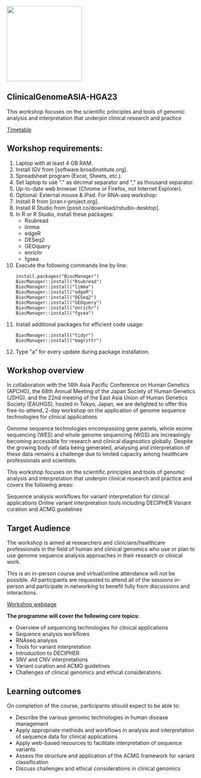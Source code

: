 
<img src="https://coursesandconferences.wellcomeconnectingscience.org/wp-content/themes/wcc_courses_and_conferences/dist/assets/svg/logo.svg" width="200" height="200">

## ClinicalGenomeASIA-HGA23
This workshop focuses on the scientific principles and tools of genomic analysis and interpretation that underpin clinical research and practice

[Timetable](https://github.com/WCSCourses/ClinicalGenomeASIA-HGA23/blob/main/modules/HGA2023%20Timetable%20and%20Planner%20-%20Timetable%20draft.pdf)

## Workshop requirements:
1. Laptop with at least 4 GB RAM.
2. Install IGV from [software.broadinstitute.org].
3. Spreadsheet program (Excel, Sheets, etc.).
4. Set laptop to use "." as decimal separator and "," as thousand separator.
5. Up-to-date web browser (Chrome or Firefox, not Internet Explorer).
6. Optional: External mouse & iPad.
For RNA-seq workshop:
1. Install R from [cran.r-project.org].
2. Install R Studio from [posit.co/download/rstudio-desktop].
3. In R or R Studio, install these packages:
   - Rsubread
   - limma
   - edgeR
   - DESeq2
   - GEOquery
   - enrichr
   - fgsea
4. Execute the following commands line by line:
   ```
   install.packages("BiocManager")
   BiocManager::install("Rsubread")
   BiocManager::install("limma")
   BiocManager::install("edgeR")
   BiocManager::install("DESeq2")
   BiocManager::install("GEOquery")
   BiocManager::install("enrichr")
   BiocManager::install("fgsea")
   ```
5. Install additional packages for efficient code usage:
   ```
   BiocManager::install("tidyr")
   BiocManager::install("magrittr")
   ```
6. Type "a" for every update during package installation.



## Workshop overview
In collaboration with the 14th Asia Pacific Conference on Human Genetics (APCHG), the 68th Annual Meeting of the Japan Society of Human Genetics (JSHG), and the 22nd meeting of the East Asia Union of Human Genetics Society (EAUHGS), hosted in Tokyo, Japan, we are delighted to offer this free-to-attend, 2-day workshop on the application of genome sequence technologies for clinical applications


Genome sequence technologies encompassing gene panels, whole exome sequencing (WES) and whole genome sequencing (WGS) are increasingly becoming accessible for research and clinical diagnostics globally. Despite the growing body of data being generated, analysing and interpretation of these data remains a challenge due to limited capacity among healthcare professionals and scientists.

 
This workshop focuses on the scientific principles and tools of genomic analysis and interpretation that underpin clinical research and practice and covers the following areas:

Sequence analysis workflows for variant interpretation for clinical applications
Online variant interpretation tools including DECIPHER
Variant curation and ACMG guidelines
 
## Target Audience

The workshop is aimed at researchers and clinicians/healthcare professionals in the field of human and clinical genomics who use or plan to use genome sequence analysis approaches in their research or clinical work.

This is an in-person course and virtual/online attendance will not be possible. All participants are requested to attend all of the sessions in-person and participate in networking to benefit fully from discussions and interactions.


[Workshop webpage](https://coursesandconferences.wellcomeconnectingscience.org/event/genome-sequence-analysis-for-clinical-interpretation-asia-hga2023-workshop-20231012/)



**The programme will cover the following core topics:**

- Overview of sequencing technologies for clinical applications
- Sequence analysis workflows
- RNAseq analysis 
- Tools for variant interpretation
- Introduction to DECIPHER
- SNV and CNV interpretations
- Variant curation and ACMG guidelines
- Challenges of clinical genomics and ethical considerations

## Learning outcomes

On completion of the course, participants should expect to be able to:

- Describe the various genomic technologies in human disease management
- Apply appropriate methods and workflows in analysis and interpretation of sequence data for clinical applications
- Apply web-based resources to facilitate interpretation of sequence variants
- Assess the structure and application of the ACMG framework for variant classification
- Discuss challenges and ethical considerations in clinical genomics


